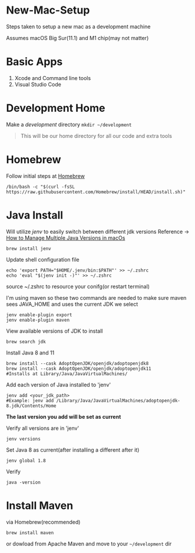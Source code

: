 # New-Mac-Setup

Steps taken to setup a new mac as a development machine

Assumes macOS Big Sur(11.1) and M1 chip(may not matter)

# Basic Apps
1. Xcode and Command line tools
2. Visual Studio Code

# Development Home
Make a *development* directory
```mkdir ~/development```
> This will be our home directory for all our code and extra tools

# Homebrew
Follow initial steps at [Homebrew](https://brew.sh) 

```/bin/bash -c "$(curl -fsSL https://raw.githubusercontent.com/Homebrew/install/HEAD/install.sh)"```

# Java Install
Will utilize *jenv* to easily switch between different jdk versions
Reference -> [How to Manage Multiple Java Versions in macOs](https://medium.com/@chamikakasun/how-to-manage-multiple-java-version-in-macos-e5421345f6d0)

```brew install jenv```

Update shell configuration file

```
echo 'export PATH="$HOME/.jenv/bin:$PATH"' >> ~/.zshrc
echo 'eval "$(jenv init -)"' >> ~/.zshrc
```

source ~/.zshrc to resource your conifg(or restart terminal)

I'm using maven so these two commands are needed to make sure maven sees JAVA_HOME and uses the current JDK we select

```
jenv enable-plugin export
jenv enable-plugin maven
```

View available versions of JDK to install

```brew search jdk```

Install Java 8 and 11

```
brew install --cask AdoptOpenJDK/openjdk/adoptopenjdk8
brew install --cask AdoptOpenJDK/openjdk/adoptopenjdk11
#Installs at Library/Java/JavaVirtualMachines/ 
```

Add each version of Java installed to 'jenv'

```
jenv add <your_jdk_path>
#Example: jenv add /Library/Java/JavaVirtualMachines/adoptopenjdk-8.jdk/Contents/Home
```
**The last version you add will be set as current**

Verify all versions are in 'jenv'

```jenv versions```

Set Java 8 as current(after installing a different after it)

```jenv global 1.8```

Verify

```java -version```


# Install Maven

via Homebrew(recommended)

```brew install maven```

or dowload from Apache Maven and move to your ```~/development``` dir
